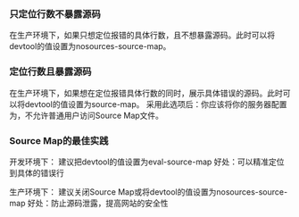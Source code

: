 ### 只定位行数不暴露源码
在生产环境下，如果只想定位报错的具体行数，且不想暴露源码。此时可以将devtool的值设置为nosources-source-map。

### 定位行数且暴露源码
在生产环境下，如果想在定位报错具体行数的同时，展示具体错误的源码。此时可以将devtool的值设置为source-map。
采用此选项后：你应该将你的服务器配置为，不允许普通用户访问Source Map文件。

### Source Map的最佳实践
开发环境下：
建议把devtool的值设置为eval-source-map
好处：可以精准定位到具体的错误行

生产环境下：
建议关闭Source Map或将devtool的值设置为nosources-source-map
好处：防止源码泄露，提高网站的安全性


